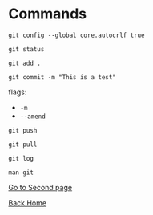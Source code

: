 # Commands

```
git config --global core.autocrlf true

```

```
git status 
```

```
git add .
```

```
git commit -m "This is a test"
```

flags:
- `-m`
- `--amend`

```
git push
```

```
git pull
```

```
git log
```

```
man git
```

[Go to Second page](exampleOtherFile.md)

[Back Home](../../readme.md)